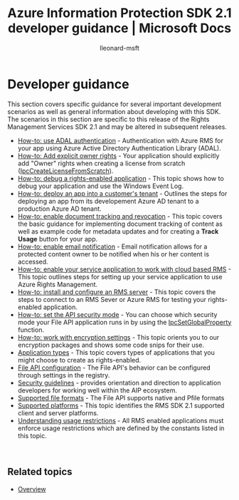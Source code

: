﻿---
# required metadata

title: Azure Information Protection SDK 2.1 developer guidance | Microsoft Docs
description: A collection of how-to topics for developing with the AIP SDK 2.1
keywords:
author: lleonard-msft
ms.author: alleonar
manager: mbaldwin
ms.date: 01/23/2017
ms.topic: article
ms.prod:
ms.service: information-protection
ms.technology: techgroup-identity
ms.assetid: 5A9F04FD-0FCD-482F-8671-36FE93B783B0
# optional metadata

#ROBOTS:
audience: developer
#ms.devlang:
ms.reviewer: shubhamp
ms.suite: ems
#ms.tgt_pltfrm:
#ms.custom:

---

# Developer guidance

This section covers specific guidance for several important development scenarios as well as general information about developing with this SDK. The scenarios in this section are specific to this release of the Rights Management Services SDK 2.1 and may be altered in subsequent releases.
- [How-to: use ADAL authentication](how-to-use-adal-authentication.md) - Authentication with Azure RMS for your app using Azure Active Directory Authentication Library (ADAL).
- [How-to: Add explicit owner rights](add-explicit-owner-rights.md) - Your application should explicitly add "Owner" rights when creating a license from scratch ([IpcCreateLicenseFromScratch](https://msdn.microsoft.com/library/hh535256.aspx)).
- [How-to: debug a rights-enabled application](debugging-applications-that-use-ad-rms.md) - This topic shows how to debug your application and use the Windows Event Log.
- [How-to: deploy an app into a customer's tenant](how-to-deploy-app.md) - Outlines the steps for deploying an app from its developement Azure AD tenant to a production Azure AD tenant.
- [How-to: enable document tracking and revocation](tracking-content.md) - This topic covers the basic guidance for implementing document tracking of content as well as example code for metadata updates and for creating a **Track Usage** button for your app.
- [How-to: enable email notification](how-to-enable-email-notification.md) - Email notification allows for a protected content owner to be notified when his or her content is accessed.
- [How-to: enable your service application to work with cloud based RMS](how-to-use-file-api-with-aadrm-cloud.md) - This topic outlines steps for setting up your service application to use Azure Rights Management.
- [How-to: install and configure an RMS server](how-to-install-and-configure-an-rms-server.md) - This topic covers the steps to connect to an RMS Sever or Azure RMS for testing your rights-enabled application.
- [How-to: set the API security mode](setting-the-api-security-mode-api-mode.md) - You can choose which security mode your File API application runs in by using the [IpcSetGlobalProperty](https://msdn.microsoft.com/library/hh535270.aspx) function.
- [How-to: work with encryption settings](working-with-encryption.md) - This topic orients you to our encryption packages and shows some code snips for their use.
- [Application types](application-types.md) - This topic covers types of applications that you might choose to create as rights-enabled.
- [File API configuration](file-api-configuration.md) - The File API's behavior can be configured through settings in the registry.
- [Security guidelines](security-guidelines.md) - provides orientation and direction to application developers for working well within the AIP ecosystem.
- [Supported file formats](supported-file-formats.md) - The File API supports native and Pfile formats
- [Supported platforms](supported-platforms.md) - This topic identifies the RMS SDK 2.1 supported client and server platforms.
- [Understanding usage restrictions](understanding-usage-restrictions.md) - All RMS enabled applications must enforce usage restrictions which are defined by the constants listed in this topic.

 
## Related topics
* [Overview](ad-rms-overview.md)
